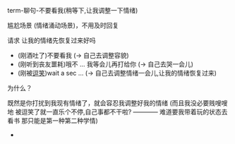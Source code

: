 
term-聊句-不要看我(稍等下,让我调整一下情绪)

尴尬场景 (情绪涌动场景)，不用及时回复

请求 让我的情绪先恢复过来好吗

- (刚酒吐了)不要看我 (-> 自己去调整容貌)
- (刚听到丧友噩耗)哦不 ... 我等会儿再打给你 (-> 自己去哭一会儿)
- (刚被[逗笑](https://twitter.com/ABC/status/854879310859063296))wait a sec ... (-> 自己去调整情绪一会儿,让我的情绪恢复过来)

为什么？

既然是你打扰到我现有情绪了，就会容忍我调整好我的情绪 (而且我没必要贱嗖嗖地 被逗笑了就一直乐个不停,自己事都不干啦? ———— 难道要我带着玩的状态去看书 那只能是第一种第二种学情)


-
